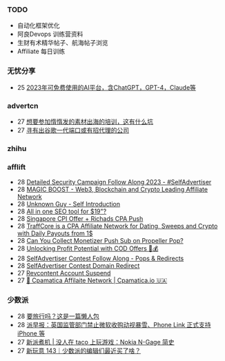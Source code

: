 ### TODO
-  自动化框架优化
-  阿良Devops 训练营资料
-  生财有术精华帖子、航海帖子浏览
-  Affiliate 每日训练

### 无忧分享
<!-- ruyo:START -->
-  25 [2023年可免费使用的AI平台，含ChatGPT，GPT-4，Claude等](https://51.ruyo.net/18350.html)<!-- ruyo:END -->

### advertcn
<!-- advertcn:START -->
-  27 [想要参加惰惰发的素材出海的培训，这有什么坑](https://www.advertcn.com/forum.php?mod=viewthread&tid=110123)
-  27 [寻有出谷歌一代端口或有招代理的公司](https://www.advertcn.com/forum.php?mod=viewthread&tid=110117)<!-- advertcn:END -->

### zhihu
<!-- zhihu:START -->
<!-- zhihu:END -->

### afflift
<!-- afflift:START -->
-  28 [Detailed Security Campaign Follow Along 2023 - #SelfAdvertiser](https://afflift.com/f/threads/detailed-security-campaign-follow-along-2023-selfadvertiser.10779/)
-  28 [MAGIC BOOST - Web3, Blockchain and Crypto Leading Affiliate Network](https://afflift.com/f/threads/magic-boost-web3-blockchain-and-crypto-leading-affiliate-network.10508/)
-  28 [Unknown Guy - Self Introduction](https://afflift.com/f/threads/unknown-guy-self-introduction.10835/)
-  28 [All in one SEO tool for $19&quot;?](https://afflift.com/f/threads/all-in-one-seo-tool-for-19.10836/)
-  28 [Singapore CPI Offer + Richads CPA Push](https://afflift.com/f/threads/singapore-cpi-offer-richads-cpa-push.10772/)
-  28 [TraffCore is a CPA Affiliate Network for Dating, Sweeps and Crypto with Daily Payouts from 1$](https://afflift.com/f/threads/traffcore-is-a-cpa-affiliate-network-for-dating-sweeps-and-crypto-with-daily-payouts-from-1.8700/)
-  28 [Can You Collect Monetizer Push Sub on Propeller Pop?](https://afflift.com/f/threads/can-you-collect-monetizer-push-sub-on-propeller-pop.10834/)
-  28 [Unlocking Profit Potential with COD Offers 🚀💰](https://afflift.com/f/threads/unlocking-profit-potential-with-cod-offers-%F0%9F%9A%80%F0%9F%92%B0.10673/)
-  28 [SelfAdvertiser Contest Follow Along - Pops &amp; Redirects](https://afflift.com/f/threads/selfadvertiser-contest-follow-along-pops-redirects.10813/)
-  28 [SelfAdvertiser Contest Domain Redirect](https://afflift.com/f/threads/selfadvertiser-contest-domain-redirect.10799/)
-  27 [Revcontent Account Suspend](https://afflift.com/f/threads/revcontent-account-suspend.10833/)
-  27 [💸 Cpamatica Affilaite Network | Cpamatica.io 🇺🇦](https://afflift.com/f/threads/%F0%9F%92%B8-cpamatica-affilaite-network-cpamatica-io-%F0%9F%87%BA%F0%9F%87%A6.8489/)<!-- afflift:END -->

### 少数派
<!-- sspai:START -->
-  28 [要旅行吗？这是一篇懒人包](https://sspai.com/post/79502)
-  28 [派早报：英国监管部门禁止微软收购动视暴雪、Phone Link 正式支持 iPhone 等](https://sspai.com/post/79501)
-  27 [新派煮机 | 没人在 taco 上玩游戏：Nokia N-Gage 简史](https://sspai.com/prime/story/vintage-tech-stories-ng-history)
-  27 [新玩意 143｜少数派的编辑们最近买了啥？](https://sspai.com/post/79496)<!-- sspai:END -->
